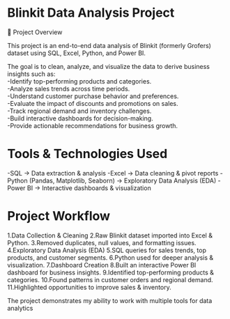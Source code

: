 # Blinkit Data Analysis Project 
📌 Project Overview

This project is an end-to-end data analysis of Blinkit (formerly Grofers) dataset using SQL, Excel, Python, and Power BI.

The goal is to clean, analyze, and visualize the data to derive business insights such as:  
-Identify top-performing products and categories.  
-Analyze sales trends across time periods.  
-Understand customer purchase behavior and preferences.  
-Evaluate the impact of discounts and promotions on sales.  
-Track regional demand and inventory challenges.  
-Build interactive dashboards for decision-making.  
-Provide actionable recommendations for business growth.  


# Tools & Technologies Used
-SQL → Data extraction & analysis
-Excel → Data cleaning & pivot reports
-Python (Pandas, Matplotlib, Seaborn) → Exploratory Data Analysis (EDA)
-Power BI → Interactive dashboards & visualization

# Project Workflow
1.Data Collection & Cleaning
2.Raw Blinkit dataset imported into Excel & Python.
3.Removed duplicates, null values, and formatting issues.
4.Exploratory Data Analysis (EDA)
5.SQL queries for sales trends, top products, and customer segments.
6.Python used for deeper analysis & visualization.
7.Dashboard Creation
8.Built an interactive Power BI dashboard for business insights.
9.Identified top-performing products & categories.
10.Found patterns in customer orders and regional demand.
11.Highlighted opportunities to improve sales & inventory.

The project demonstrates my ability to work with multiple tools for data analytics 
